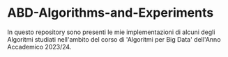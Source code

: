# ABD-Algorithms-and-Experiments

In questo repository sono presenti le mie implementazioni di alcuni degli Algoritmi studiati nell'ambito del corso di 'Algoritmi per Big Data' dell'Anno Accademico 2023/24.